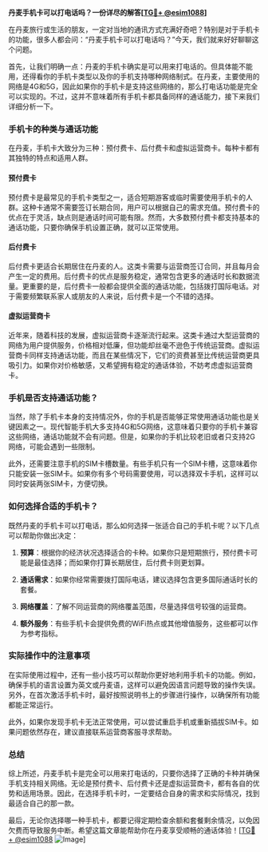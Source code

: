 **丹麦手机卡可以打电话吗？一份详尽的解答[[TG💪+ @esim1088](https://t.me/s/esim1088)]**

在丹麦旅行或生活的朋友，一定对当地的通讯方式充满好奇吧？特别是对于手机卡的功能，很多人都会问：“丹麦手机卡可以打电话吗？”今天，我们就来好好聊聊这个问题。

首先，让我们明确一点：丹麦的手机卡确实是可以用来打电话的。但具体能不能用，还得看你的手机卡类型以及你的手机支持哪种网络制式。在丹麦，主要使用的网络是4G和5G，因此如果你的手机卡是支持这些网络的，那么打电话功能是完全可以实现的。不过，这并不意味着所有手机卡都具备同样的通话能力，接下来我们详细分析一下。

### 手机卡的种类与通话功能

在丹麦，手机卡大致分为三种：预付费卡、后付费卡和虚拟运营商卡。每种卡都有其独特的特点和适用人群。

#### 预付费卡
预付费卡是最常见的手机卡类型之一，适合短期游客或临时需要使用手机卡的人群。这种卡通常不需要签订长期合同，用户可以根据自己的需求充值。预付费卡的优点在于灵活，缺点则是通话时间可能有限。然而，大多数预付费卡都支持基本的通话功能，只要你确保手机设置正确，就可以正常使用。

#### 后付费卡
后付费卡更适合长期居住在丹麦的人。这类卡需要与运营商签订合同，并且每月会产生一定的费用。后付费卡的优点是服务稳定，通常包含更多的通话时长和数据流量。更重要的是，后付费卡一般都会提供全面的通话功能，包括拨打国际电话。对于需要频繁联系家人或朋友的人来说，后付费卡是一个不错的选择。

#### 虚拟运营商卡
近年来，随着科技的发展，虚拟运营商卡逐渐流行起来。这类卡通过大型运营商的网络为用户提供服务，价格相对低廉，但功能却丝毫不逊色于传统运营商。虚拟运营商卡同样支持通话功能，而且在某些情况下，它们的资费甚至比传统运营商更具吸引力。如果你对价格敏感，又希望拥有稳定的通话体验，不妨考虑虚拟运营商卡。

### 手机是否支持通话功能？

当然，除了手机卡本身的支持情况外，你的手机是否能够正常使用通话功能也是关键因素之一。现代智能手机大多支持4G和5G网络，这意味着只要你的手机卡兼容这些网络，通话功能就不会有问题。但是，如果你的手机比较老旧或者只支持2G网络，可能会遇到一些限制。

此外，还需要注意手机的SIM卡槽数量。有些手机只有一个SIM卡槽，这意味着你只能安装一张SIM卡。如果你有多个号码需要使用，可以选择双卡手机，这样可以同时安装两张SIM卡，方便切换。

### 如何选择合适的手机卡？

既然丹麦的手机卡可以打电话，那么如何选择一张适合自己的手机卡呢？以下几点可以帮助你做出决定：

1. **预算**：根据你的经济状况选择适合的卡种。如果你只是短期旅行，预付费卡可能是最佳选择；而如果你打算长期居住，后付费卡则更划算。
   
2. **通话需求**：如果你经常需要拨打国际电话，建议选择包含更多国际通话时长的套餐。

3. **网络覆盖**：了解不同运营商的网络覆盖范围，尽量选择信号较强的运营商。

4. **额外服务**：有些手机卡会提供免费的WiFi热点或其他增值服务，这些都可以作为参考指标。

### 实际操作中的注意事项

在实际使用过程中，还有一些小技巧可以帮助你更好地利用手机卡的功能。例如，确保手机的语言设置为英文或丹麦语，这样可以避免因语言问题导致的操作失误。另外，在首次激活手机卡时，最好按照说明书上的步骤进行操作，以确保所有功能都能正常运行。

此外，如果你发现手机卡无法正常使用，可以尝试重启手机或重新插拔SIM卡。如果问题依然存在，建议直接联系运营商客服寻求帮助。

### 总结

综上所述，丹麦手机卡是完全可以用来打电话的，只要你选择了正确的卡种并确保手机支持相关网络。无论是预付费卡、后付费卡还是虚拟运营商卡，都有各自的优势和适用场景。因此，在选择手机卡时，一定要结合自身的需求和实际情况，找到最适合自己的那一款。

最后，无论你选择哪一种手机卡，都要记得定期检查余额和套餐剩余情况，以免因欠费而导致服务中断。希望这篇文章能帮助你在丹麦享受顺畅的通话体验！[[TG💪+ @esim1088](https://t.me/s/esim1088) ![Image](https://i.postimg.cc/4NQfJmqS/Snipaste-2025-05-13-00-14-12.png)]